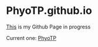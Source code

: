 # PhyoTP.github.io

[This](https://phyotp.github.io/) is my Github Page in progress

Current one: [PhyoTP](https://arc.net/e/8157D347-12F4-44FF-AF6E-2DE17492CAFB)
